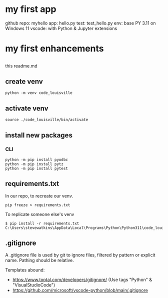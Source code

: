 # my first app
github repo: myhello
app: hello.py
test: test_hello.py
env: base PY 3.11 on Windows 11
vscode: with Python & Jupyter extensions

# my first enhancements

##
this readme.md

## create venv
```
python -m venv code_louisville
```
## activate venv
```
source ./code_louisville/bin/activate
```

## install new packages

### CLI
```
python -m pip install pyodbc
python -m pip install pytz
python -m pip install pytest
```

## requirements.txt
In our repo, to recreate our venv.

```
pip freeze > requirements.txt
```

To replicate someone else's venv
```
$ pip install -r requirements.txt C:\Users\stevewatkins\AppData\Local\Programs\Python\Python311\code_louisville\Scripts\requirements.txt
```
## .gitignore
A .gitignore file is used by git to ignore files, filtered by pattern or explicit name. Pathing should be relative.

Templates abound: 
- https://www.toptal.com/developers/gitignore/  (Use tags "Python" & "VisualStudioCode")
- https://github.com/microsoft/vscode-python/blob/main/.gitignore
